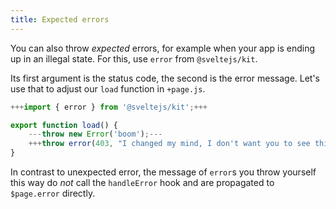 ```yaml
---
title: Expected errors
---
```


You can also throw _expected_ errors, for example when your app is ending up in an illegal state. For this, use `error` from `@sveltejs/kit`.

Its first argument is the status code, the second is the error message. Let's use that to adjust our `load` function in `+page.js`.

```js
+++import { error } from '@sveltejs/kit';+++

export function load() {
    ---throw new Error('boom');---
	+++throw error(403, "I changed my mind, I don't want you to see this");+++
}
```

In contrast to unexpected error, the message of `error`s you throw yourself this way do _not_ call the `handleError` hook and are propagated to `$page.error` directly.
